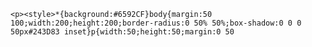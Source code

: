     <p><style>*{background:#6592CF}body{margin:50 100;width:200;height:200;border-radius:0 50% 50%;box-shadow:0 0 0 50px#243D83 inset}p{width:50;height:50;margin:0 50
